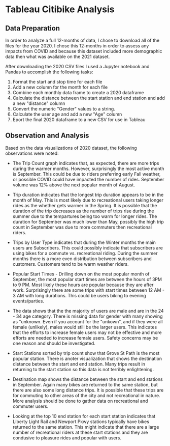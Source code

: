 # Tableau Citibike Analysis

## Data Preparation

In order to analyze a full 12-months of data, I chose to download all of the files for the year 2020. I chose this 12-months in order to assess any impacts from COVID and because this dataset included more demographic data then what was available on the 2021 dataset.

After downloading the 2020 CSV files I used a Jupyter notebook and Pandas to accomplish the following tasks:
1. Format the start and stop time for each file
2. Add a new column for the month for each file
3. Combine each monthly data frame to create a 2020 dataframe
4. Calculate the distance between the start station and end station and add a new "distance" column
5. Convert the numeric "Gender" values to a string.
6. Calculate the user age and add a new "Age" column
7. Eport the final 2020 dataframe to a new CSV for use in Tableau

## Observation and Analysis

Based on the data visualizations of 2020 dataset, the following observations were noted:

 - The Trip Count graph indicates that, as expected, there are more trips during the warmer months. However, surprisingly the most active month is September. This could be due to riders preferring early Fall weather, or possible COVID could have impacted the number of rides. September volume was 12% above the next popular month of August.

 - Trip duration indicates that the longest trip duration appears to be in the month of May. This is most likely due to recreational users taking longer rides as the whether gets warmer in the Spring. It is possible that the duration of the trip decreases as the number of trips rise during the summer due to the tempartures being too warm for longer rides. The duration for September was much lower than May, possibly the high trip count in September was due to more commuters then recreational riders.

 - Trips by User Type indicates that during the Winter months the main users are Subscribers. This could possibly indicate that subscribers are using bikes for a commute vs. recreational riding. During the summer months there is a more even distribution between subscribers and customers. Customers tend to be warm weather riders.

 - Popular Start Times - Drilling down on the most popular month of September, the most popular start times are between the hours of 3PM to 9 PM. Most likely these hours are popular because they are after work. Surprisingly there are some trips with start times between 12 AM - 3 AM with long durations. This could be users biking to evening events/parties.

 - The data shows that the the majority of users are male and are in the 24 - 34 age category. There is missing data for gender with many showing as "unknown. Even if you account for the "unkown", and if they were all female (unlikely), males would still be the larger users. This indicates that the efforts to increase female users may not be effective and more efforts are needed to increase female users. Safety concerns may be one reason and should be investigated.

 - Start Stations sorted by trip count show that Grove St Path is the most popular station. There is anoter visualization that  shows the destination distance between the start and end station. Many trips result in returning to the start station so this data is not terribly enlightening. 

 - Destination map shows the distance between the start and end stations in September. Again many bikes are returned to the same station, but there are also some long distance trips. It is possible that these trips are for commuting to other areas of the city and not recreational in nature. More analysis should be done to gather data on recreational and commuter users.

 - Looking at the top 10 end station for each start station indicates that Liberty Light Rail and Newport Pkwy stations typically have bikes returned to the same station. This might indicate that there are a large number of recreational riders at these start stations and they are condusive to pleasure rides and popular with users.